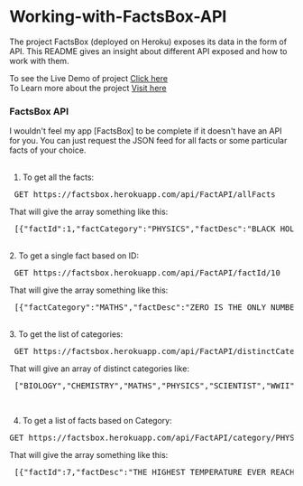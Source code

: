 # Working-with-FactsBox-API
The project FactsBox (deployed on Heroku) exposes its data in the form of API. This README gives an insight about different API exposed and how to work with them.

To see the Live Demo of project <a href="https://factsbox.herokuapp.com/" target="_blank">Click here</a> 
<br>
To Learn more about the project <a href="https://github.com/SumeetKumarBarua/FactsBox-Heroku-Edition" target="_blank">Visit here</a>
<br>
<h3><b>FactsBox API</b></h3>

I wouldn't feel my app [FactsBox] to be complete if it doesn't have an API for you.
You can just request the JSON feed for all facts or some particular facts of your choice.
<br>
<br>
1. To get all the facts:
<pre> GET https://factsbox.herokuapp.com/api/FactAPI/allFacts </pre>
That will give the array something like this: 
<pre> [{"factId":1,"factCategory":"PHYSICS","factDesc":"BLACK HOLES ARE VERY DARK, BUT THEY GLOW, SLIGHTLY, GIVING OFF LIGHT ACROSS THE WHOLE SPECTRUM"},{"factId":2,"factCategory":"PHYSICS","factDesc":"IT IS ESTIMATED THAT SUN BURNS AROUND 620 MILLION METRIC TONS OF HYDROGEN PER SECOND INTO 616 MILLION METRIC TONS OF HELIUM."},{"factId":3,"factCategory":"PHYSICS","factDesc":"LIGHTNING STRIKES ABOUT 6,000 TIMES PER MINUTE ON OUR PLANET."}] </pre> 
<br>
2. To get a single fact based on ID:
<pre> GET https://factsbox.herokuapp.com/api/FactAPI/factId/10 </pre>
That will give the array something like this: 
<pre> [{"factCategory":"MATHS","factDesc":"ZERO IS THE ONLY NUMBER WHICH IS KNOWN WITH SO MANY NAMES INCLUDING NOUGHT, NAUGHT, NIL, ZILCH AND ZIP."}] </pre> 		
<br>
3. To get the list of categories:
<pre> GET https://factsbox.herokuapp.com/api/FactAPI/distinctCategory </pre>
That will give an array of distinct categories like:
<pre> ["BIOLOGY","CHEMISTRY","MATHS","PHYSICS","SCIENTIST","WWII"] </pre> 
<br>

4. To get a list of facts based on Category:
<pre>GET https://factsbox.herokuapp.com/api/FactAPI/category/PHYSICS</pre>
That will give the array something like this:
<pre> [{"factId":7,"factDesc":"THE HIGHEST TEMPERATURE EVER REACHED ON EARTH WAS 4 TRILLION DEGREES CELSIUS. THIS WAS IN QUARK-GLUON PLASMA AT BROOKHAVEN RHIC. "},{"factId":8,"factDesc":"THE YOUNGEST PERSON TO RECEIVE THE NOBEL PRIZE IN PHYSICS WAS WILLIAM L. BRAGG AT AGE 25. I WONDER IF HE BRAGGED ABOUT IT. "}]</pre>

